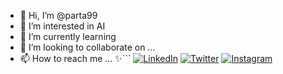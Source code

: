 - 👋 Hi, I’m @parta99
- 👀 I’m interested in AI
- 🌱 I’m currently learning 
- 💞️ I’m looking to collaborate on ...
- 📫 How to reach me ...
✨```
[![LinkedIn](https://flat.badgen.net/badge/linkedin/gede-juniada/cyan)](https://www.linkedin.com/in/gede-juniada/)
[![Twitter](https://flat.badgen.net/badge/icon/twitter?icon=twitter&label)](https://twitter.com/@djna911)
[![Instagram](https://flat.badgen.net/badge/instagram/@djna911/pink)](https://www.instagram.com/djna911/)

<!---
parta99/parta99 is a ✨ special ✨ repository because its `README.md` (this file) appears on your GitHub profile.
You can click the Preview link to take a look at your changes.
--->
